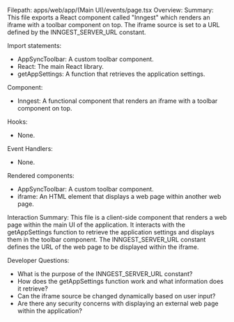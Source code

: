 Filepath: apps/web/app/(Main UI)/events/page.tsx
Overview: Summary:
This file exports a React component called "Inngest" which renders an iframe with a toolbar component on top. The iframe source is set to a URL defined by the INNGEST_SERVER_URL constant.

Import statements:
- AppSyncToolbar: A custom toolbar component.
- React: The main React library.
- getAppSettings: A function that retrieves the application settings.

Component:
- Inngest: A functional component that renders an iframe with a toolbar component on top.

Hooks:
- None.

Event Handlers:
- None.

Rendered components:
- AppSyncToolbar: A custom toolbar component.
- iframe: An HTML element that displays a web page within another web page.

Interaction Summary:
This file is a client-side component that renders a web page within the main UI of the application. It interacts with the getAppSettings function to retrieve the application settings and displays them in the toolbar component. The INNGEST_SERVER_URL constant defines the URL of the web page to be displayed within the iframe.

Developer Questions:
- What is the purpose of the INNGEST_SERVER_URL constant?
- How does the getAppSettings function work and what information does it retrieve?
- Can the iframe source be changed dynamically based on user input?
- Are there any security concerns with displaying an external web page within the application?

